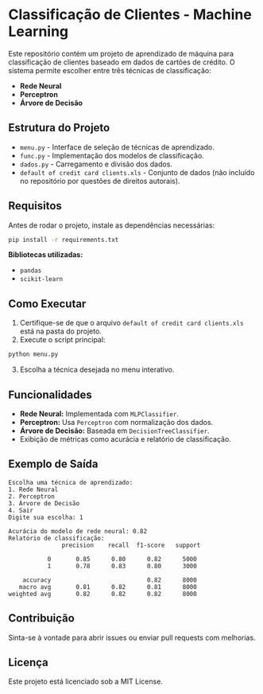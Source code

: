 # Classificação de Clientes - Machine Learning

Este repositório contém um projeto de aprendizado de máquina para classificação de clientes baseado em dados de cartões de crédito. O sistema permite escolher entre três técnicas de classificação:

- **Rede Neural**
- **Perceptron**
- **Árvore de Decisão**

## Estrutura do Projeto

- `menu.py` - Interface de seleção de técnicas de aprendizado.
- `func.py` - Implementação dos modelos de classificação.
- `dados.py` - Carregamento e divisão dos dados.
- `default of credit card clients.xls` - Conjunto de dados (não incluído no repositório por questões de direitos autorais).

## Requisitos

Antes de rodar o projeto, instale as dependências necessárias:

```bash
pip install -r requirements.txt
```

**Bibliotecas utilizadas:**
- `pandas`
- `scikit-learn`

## Como Executar

1. Certifique-se de que o arquivo `default of credit card clients.xls` está na pasta do projeto.
2. Execute o script principal:

```bash
python menu.py
```
3. Escolha a técnica desejada no menu interativo.

## Funcionalidades

- **Rede Neural:** Implementada com `MLPClassifier`.
- **Perceptron:** Usa `Perceptron` com normalização dos dados.
- **Árvore de Decisão:** Baseada em `DecisionTreeClassifier`.
- Exibição de métricas como acurácia e relatório de classificação.

## Exemplo de Saída

```
Escolha uma técnica de aprendizado:
1. Rede Neural
2. Perceptron
3. Árvore de Decisão
4. Sair
Digite sua escolha: 1

Acurácia do modelo de rede neural: 0.82
Relatório de classificação:
               precision    recall  f1-score   support

           0       0.85      0.80      0.82      5000
           1       0.78      0.83      0.80      3000

    accuracy                           0.82      8000
   macro avg       0.81      0.82      0.81      8000
weighted avg       0.82      0.82      0.82      8000
```

## Contribuição

Sinta-se à vontade para abrir issues ou enviar pull requests com melhorias.

## Licença

Este projeto está licenciado sob a MIT License.

